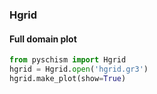 ### Hgrid

#### Full domain plot
``` python
from pyschism import Hgrid
hgrid = Hgrid.open('hgrid.gr3')
hgrid.make_plot(show=True)
```
